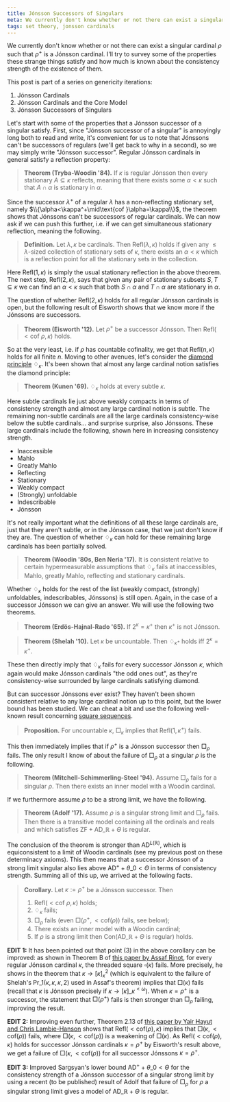 ```yaml
---
title: Jónsson Successors of Singulars
meta: We currently don't know whether or not there can exist a singular cardinal whose cardinal successor is a Jónsson cardinal. I'll try to survey some of the properties these strange things satisfy and how much is known about the consistency strength of the existence of them.
tags: set theory, jonsson cardinals
---
```


We currently don't know whether or not there can exist a singular cardinal $\rho$ such
that $\rho^+$ is a Jónsson cardinal. I'll try to survey some of the properties these
strange things satisfy and how much is known about the consistency strength of the
existence of them.

This post is part of a series on genericity iterations:

1. <router-link to="/posts/2016-11-02-jonsson-cardinals">Jónsson Cardinals</router-link>
2. <router-link to="/posts/2016-11-16-jonsson-cardinals-and-the-core-model">Jónsson Cardinals and the Core Model</router-link>
3. Jónsson Successors of Singulars

Let's start with some of the properties that a Jónsson successor of a singular satisfy.
First, since "Jónsson successor of a singular" is annoyingly long both to read and
write, it's convenient for us to note that Jónssons can't be successors of regulars
(we'll get back to why in a second), so we may simply write "Jónsson successor".
Regular Jónsson cardinals in general satisfy a reflection property:

> **Theorem (Tryba-Woodin '84).** If $\kappa$ is regular Jónsson then every stationary
> $A\subseteq\kappa$ reflects, meaning that there exists some $\alpha<\kappa$ such that
> $A\cap\alpha$ is stationary in $\alpha$.

Since the successor $\lambda^+$ of a regular $\lambda$ has a non-reflecting stationary
set, namely $\\{\alpha<\kappa^+\mid\text{cof }\alpha=\kappa\\}$, the theorem shows that
Jónssons can't be successors of regular cardinals. We can now ask if we can push this
further, i.e. if we can get simultaneous stationary reflection, meaning the following.

> **Definition.** Let $\lambda,\kappa$ be cardinals. Then $\text{Refl}(\lambda,\kappa)$
> holds if given any $\leq\lambda$-sized collection of stationary sets of $\kappa$,
> there exists an $\alpha<\kappa$ which is a reflection point for all the stationary
> sets in the collection.

Here $\text{Refl}(1,\kappa)$ is simply the usual stationary reflection in the above
theorem. The next step, $\text{Refl}(2,\kappa)$, says that given any pair of stationary
subsets $S,T\subseteq\kappa$ we can find an $\alpha<\kappa$ such that both
$S\cap\alpha$ and $T\cap\alpha$ are stationary in $\alpha$.

The question of whether $\text{Refl}(2,\kappa)$ holds for all regular Jónsson cardinals
is open, but the following result of Eisworth shows that we know more if the Jónssons
are successors.

> **Theorem (Eisworth '12).** Let $\rho^+$ be a successor Jónsson. Then
> $\text{Refl}({<\text{cof }\rho},\kappa)$ holds.

So at the very least, i.e. if $\rho$ has countable cofinality, we get that
$\text{Refl}(n,\kappa)$ holds for all finite $n$. Moving to other avenues, let's
consider the [diamond principle](https://en.wikipedia.org/wiki/Diamond_principle)
$\diamondsuit_\kappa$. It's been shown that almost any large cardinal notion satisfies
the diamond principle:

> **Theorem (Kunen '69).** $\diamondsuit_\kappa$ holds at every subtle $\kappa$.

Here subtle cardinals lie just above weakly compacts in terms of consistency strength
and almost any large cardinal notion is subtle. The remaining non-subtle cardinals are
all the large cardinals consistency-wise below the subtle cardinals... and surprise
surprise, also Jónssons. These large cardinals include the following, shown here in
increasing consistency strength.

- Inaccessible
- Mahlo
- Greatly Mahlo
- Reflecting
- Stationary
- Weakly compact
- (Strongly) unfoldable
- Indescribable
- Jónsson

It's not really important what the definitions of all these large cardinals are, just
that they aren't subtle, or in the Jónsson case, that we just don't know if they are.
The question of whether $\diamondsuit_\kappa$ can hold for these remaining large
cardinals has been partially solved.

> **Theorem (Woodin '80s, Ben Neria '17).** It is consistent relative to certain
> hypermeasurable assumptions that $\diamondsuit_\kappa$ fails at inaccessibles, Mahlo,
> greatly Mahlo, reflecting and stationary cardinals.

Whether $\diamondsuit_\kappa$ holds for the rest of the list (weakly compact,
(strongly) unfoldables, indescribables, Jónssons) is still open. Again, in the case of
a successor Jónsson we can give an answer. We will use the following two theorems.

> **Theorem (Erdös-Hajnal-Rado '65).** If $2^\kappa=\kappa^+$ then $\kappa^+$ is not
> Jónsson.

> **Theorem (Shelah '10).** Let $\kappa$ be uncountable. Then $\diamondsuit_{\kappa^+}$
> holds iff $2^\kappa=\kappa^+$.

These then directly imply that $\diamondsuit_\kappa$ fails for every successor Jónsson
$\kappa$, which again would make Jónsson cardinals "the odd ones out", as they're
consistency-wise surrounded by large cardinals satisfying diamond.

But can successor Jónssons ever exist? They haven't been shown consistent relative to
any large cardinal notion up to this point, but the lower bound has been studied. We
can cheat a bit and use the following well-known result concerning [square
sequences](https://en.wikipedia.org/wiki/Square_principle).

> **Proposition.** For uncountable $\kappa$, $\Box_\kappa$ implies that
> $\text{Refl}(1,\kappa^+)$ fails.

This then immediately implies that if $\rho^+$ is a Jónsson successor then $\Box_\rho$
fails. The only result I know of about the failure of $\Box_\rho$ at a singular $\rho$
is the following.

> **Theorem (Mitchell-Schimmerling-Steel '94).** Assume $\Box_\rho$ fails for a
> singular $\rho$. Then there exists an inner model with a Woodin cardinal.

If we furthermore assume $\rho$ to be a strong limit, we have the following.

> **Theorem (Adolf '17).** Assume $\rho$ is a singular strong limit and $\Box_\rho$
> fails. Then there is a transitive model containing all the ordinals and reals and
> which satisfies $\textsf{ZF}+\textsf{AD}\_{\mathbb R}+\Theta\text{ is regular}$.

The conclusion of the theorem is stronger than $\textsf{AD}^{L(\mathbb R)}$, which is
equiconsistent to a limit of Woodin cardinals (see my previous post on these
determinacy axioms). This then means that a successor Jónsson of a strong limit
singular also lies above $\textsf{AD}^++\theta\_0<\Theta$ in terms of consistency
strength. Summing all of this up, we arrived at the following facts.

> **Corollary.** Let $\kappa:=\rho^+$ be a Jónsson successor. Then
>
> 1. $\text{Refl}({<\text{cof }\rho},\kappa)$ holds;
> 2. $\diamondsuit_\kappa$ fails;
> 3. $\Box_\rho$ fails (even $\Box(\rho^+,{<\text{cof}(\rho)})$ fails, see below);
> 4. There exists an inner model with a Woodin cardinal;
> 5. If $\rho$ is a strong limit then $\text{Con}(\textsf{AD}\_{\mathbb R}+\Theta\text{
>    is regular})$ holds.

**EDIT 1:** It has been pointed out that point (3) in the above corollary can be
improved: as shown in Theorem B of [this paper by Assaf
Rinot](https://doi.org/10.1017/bsl.2014.24), for every regular Jónsson cardinal
$\kappa$, the threaded square $\square(\kappa)$ fails. More precisely, he shows in the
theorem that $\kappa\to[\kappa]^2_\kappa$ (which is equivalent to the failure of
Shelah's $\text{Pr}\_1(\kappa,\kappa,\kappa,2)$ used in Assaf's theorem) implies that
$\Box(\kappa)$ fails (recall that $\kappa$ is Jónsson precisely if
$\kappa\to[\kappa]\_\kappa^{<\omega}$). When $\kappa=\rho^+$ is a successor, the
statement that $\Box(\rho^+)$ fails is then stronger than $\Box_\rho$ failing,
improving the result.

**EDIT 2:** Improving even further, Theorem 2.13 of [this paper by Yair Hayut and Chris
Lambie-Hanson](https://doi.org/10.48550/arXiv.1603.05556) shows that
$\text{Refl}({<\text{cof}(\rho)},\kappa)$ implies that
$\Box(\kappa,{<\text{cof}(\rho)})$ fails, where $\Box(\kappa,{<\text{cof}(\rho)})$ is a
weakening of $\Box(\kappa)$. As $\text{Refl}({<\text{cof}(\rho)},\kappa)$ holds for
successor Jónsson cardinals $\kappa=\rho^+$ by Eisworth's result above, we get a
failure of $\Box(\kappa,{<\text{cof}(\rho)})$ for all successor Jónssons
$\kappa=\rho^+$.

**EDIT 3:** Improved Sargsyan's lower bound $\textsf{AD}^++\theta\_0<\Theta$ for the
consistency strength of a Jónsson successor of a singular strong limit by using a
recent (to be published) result of Adolf that failure of $\Box_\rho$ for $\rho$ a
singular strong limit gives a model of $\textsf{AD}\_{\mathbb R}+\Theta\text{ is
regular}$.
